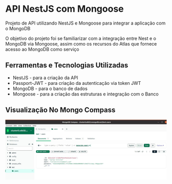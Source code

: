 # API NestJS com Mongoose
<p>
  Projeto de API utilizando NestJS e Mongoose para integrar a aplicação com o MongoDB
</p>
<p>
  O objetivo do projeto foi se familiarizar com a integração entre Nest e o MongoDB via Mongoose, assim como os recursos do Atlas que fornece acesso ao MongoDB como serviço
</p>

## Ferramentas e Tecnologias Utilizadas
<ul>
  <li>NestJS - para a criação da API</li>
  <li>Passport-JWT - para criação da autenticação via token JWT</li>
  <li>MongoDB - para o banco de dados</li>
  <li>Mongoose - para a criação das estruturas e integração com o Banco</li>
</ul>

## Visualização No Mongo Compass
<img src="https://github.com/CarlosVinicios99/API-NestJS-Mongoose/blob/main/imagens/mongo-compass.jpg?raw=true">
